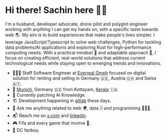<!-- <img align="right" src="https://github.com/labtocat/labtocat/blob/master/bats.png" alt="Illustration of me everyday" width=180px height=400px /> -->

# Hi there! Sachin here 👋🏽

I'm a husband, developer advocate, drone pilot and polyglot engineer working with anything I can get my hands on, with a specific taste towards web 🌎. My aim is to build experiences that make people's lives simpler. I leverage JavaScript/Typescript to solve web challenges, Python for tackling data problems/AI applications and exploring Rust for high-performance computing needs. With a practical mindset 🧠 and adaptable approach 🔄, I focus on creating efficient, real-world solutions that address current technological needs while staying open to emerging trends and innovations.

- 👨🏽‍💻 Staff Software Engineer at [Everreal Gmph](https://www.everreal.co/) focused on digital solution for renting and selling in Germany 🇩🇪, Austria 🇨🇭 and Swiss 🇦🇹.
- 📍 [Munich](https://en.wikipedia.org/wiki/Munich), Germany 🇩🇪 from Kottayam, [Kerala](https://en.wikipedia.org/wiki/Kerala) 🇮🇳
- 🤖 Currently patching AI Knowledge.
- 🏗 Development happening in [gitlab](https://gitlab.com/sachin-philip) these days.
- 💬 Ask me anything related to web 🌍, data 🗄️ and programming 👨🏽‍💻.
- 📬 Reach me on [x.com](https://x.com/sachin_philip) and [linkedin](https://www.linkedin.com/in/sachinphilip/).
- 🎮 Fifa and every game that involve 🔫.
- 🍿 DC fanboy.
